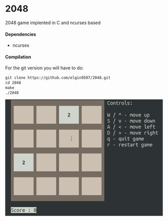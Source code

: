 # 2048 #

2048 game implented in C and ncurses based

#### Dependencies ####
- ncurses

#### Compilation ####

For the git version you will have to do:

```
git clone https://github.com/elgin9507/2048.git
cd 2048
make
./2048
```
![2048-game](https://github.com/elgin9507/2048/blob/main/2048.gif)
